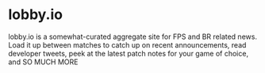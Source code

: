 # lobby.io
lobby.io is a somewhat-curated aggregate site for FPS and BR related news.  Load it up between matches to catch up on recent announcements, read developer tweets, peek at the latest patch notes for your game of choice, and SO MUCH MORE
